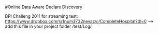#Online Data Aware Declare Discovery

BPI Challeng 2011 for streaming test: https://www.dropbox.com/s/1num3732nevazvj/CompleteHospital?dl=0  -->  add this file in your project folder /test/Log/